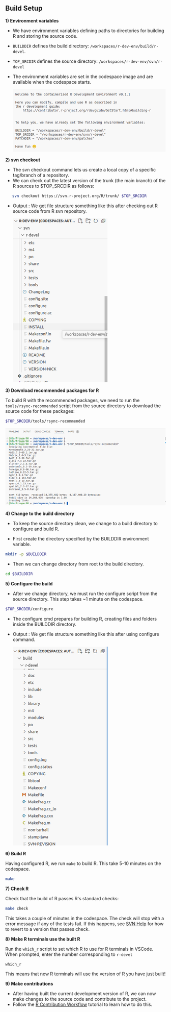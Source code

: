 
## Build Setup
**1) Environment variables**

- We have environment variables defining paths to directories for building R and storing the source code.
- `BUILDDIR` defines the build directory: `/workspaces/r-dev-env/build/r-devel`. 
- `TOP_SRCDIR` defines the source directory: `/workspaces/r-dev-env/svn/r-devel`
- The environment variables are set in the codespace image and are available when the codespace starts.

  ![alt text](../assets/rdev6.png)
  
**2) svn checkout**

- The svn checkout command lets us create a local copy of a specific tag/branch of a repository.
- We can check out the latest version of the trunk (the main branch) of the R sources to $TOP_SRCDIR as follows:
```bash
   svn checkout https://svn.r-project.org/R/trunk/ $TOP_SRCDIR
```
- Output : We get file structure something like this after checking out R source code from R svn repository.

   ![alt text](../assets/rdev8.png)

**3) Download recommended packages for R**

To build R with the recommended packages, we need to run the `tools/rsync-recommended` script from the source directory to download the source code for these packages:
```bash
$TOP_SRCDIR/tools/rsync-recommended
```
![alt text](../assets/rdev9.png)

**4) Change to the build directory**
   
- To keep the source directory clean, we change to a build directory to configure and build R.

- First create the directory specified by the BUILDDIR environment variable.
```bash
mkdir -p $BUILDDIR
```

- Then we can change directory from root to the build directory.
```bash
cd $BUILDDIR
```

**5) Configure the build**

- After we change directory, we must run the configure script from the source directory.
This step takes ~1 minute on the codespace.
```bash
$TOP_SRCDIR/configure

```

- The configure cmd prepares for building R, creating files and folders inside the BUILDDIR directory.
- Output : We get file structure something like this after using configure command.
     
   ![alt text](../assets/rdev7.png)

**6) Build R**

Having configured R, we run `make` to build R. This take 5-10 minutes on the codespace.
```bash
make
```
**7) Check R**

Check that the build of R passes R's standard checks:
```bash
make check
```
This takes a couple of minutes in the codespace. The check will stop with a error message if any of the tests fail. If this happens, see [SVN Help](./svn_help.md) for how to revert to a version that passes check.

**8) Make R terminals use the built R**

Run the `which_r` script to set which R to use for R terminals in VSCode. When prompted, enter the number corresponding to `r-devel`
```
which_r
```
This means that new R terminals will use the version of R you have just built!

**9) Make contributions**

- After having built the current development version of R, we can now make changes to the source code and contribute to the project.
- Follow the [R Contribution Workflow](./contribution_workflow.md) tutorial to learn how to do this.